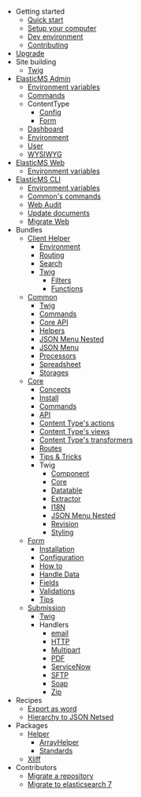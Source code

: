 - Getting started
  - [Quick start](/getting-started/quick-start.md)
  - [Setup your computer](/getting-started/local-dev.md)
  - [Dev environment](/getting-started/dev-env.md)
  - [Contributing](/getting-started/contributing.md)
- [Upgrade](/upgrade.md)
- Site building
  - [Twig](/site-building/twig.md)
- [ElasticMS Admin](/elasticms-admin/index.md)
  - [Environment variables](/elasticms-admin/environment-variables.md)
  - [Commands](/elasticms-admin/commands/commands.md)
  - ContentType
    - [Config](/elasticms-admin/contentType/contentType.md)
    - [Form](/elasticms-admin/contentType/form.md)
  - [Dashboard](/elasticms-admin/dashboard/dashboard.md)
  - [Environment](/elasticms-admin/environment/environment.md)
  - [User](/elasticms-admin/user/user.md)
  - [WYSIWYG](/elasticms-admin/wysiwyg/wysiwyg.md)
- [ElasticMS Web](/elasticms-web/index.md)
  - [Environment variables](/elasticms-web/parameters.md)
- [ElasticMS CLI](/elasticms-cli/index.md)
  - [Environment variables](/elasticms-cli/parameters.md)
  - [Common's commands](/elasticms-cli/commands.md)
  - [Web Audit](/elasticms-cli/audit.md)
  - [Update documents](/elasticms-cli/documents.md)
  - [Migrate Web](/elasticms-cli/migrate-web.md)
- Bundles
  - [Client Helper](/dev/client-helper-bundle/index.md)
    - [Environment](/dev/client-helper-bundle/environment.md)
    - [Routing](/dev/client-helper-bundle/routing.md)
    - [Search](/dev/client-helper-bundle/search.md)
    - [Twig](/dev/client-helper-bundle/twig.md)
      - [Filters](/dev/client-helper-bundle/Twig/filters.md)
      - [Functions](/dev/client-helper-bundle/Twig/functions.md)
  - [Common](/dev/common-bundle/index.md)
    - [Twig](/dev/common-bundle/twig.md)
    - [Commands](/dev/common-bundle/commands.md)
    - [Core API](/dev/common-bundle/core-api.md)
    - [Helpers](/dev/common-bundle/helpers.md)
    - [JSON Menu Nested](/dev/common-bundle/json-menu-nested.md)
    - [JSON Menu](/dev/common-bundle/json-menu.md)
    - [Processors](/dev/common-bundle/processors.md)
    - [Spreadsheet](/dev/common-bundle/spreadsheet.md)
    - [Storages](/dev/common-bundle/storages.md)
  - [Core](/dev/core-bundle/index.md)
    - [Concepts](/dev/core-bundle/elasticms.md)
    - [Install](/dev/core-bundle/install.md)
    - [Commands](/dev/core-bundle/commands.md)
    - [API](/dev/core-bundle/api.md)
    - [Content Type's actions](/dev/core-bundle/content-types/actions.md)
    - [Content Type's views](/dev/core-bundle/content-types/views.md)
    - [Content Type's transformers](/dev/core-bundle/content-types/transformers.md)
    - [Routes](/dev/core-bundle/routes.md)
    - [Tips & Tricks](/dev/core-bundle/tricks.md)
    - Twig
      - [Component](/dev/core-bundle/twig/component.md)
      - [Core](/dev/core-bundle/twig/core.md)
      - [Datatable](/dev/core-bundle/twig/datatable.md)
      - [Extractor](/dev/core-bundle/twig/extractor.md)
      - [I18N](/dev/core-bundle/twig/i18n.md)
      - [JSON Menu Nested](/dev/core-bundle/twig/json-menu-nested.md)
      - [Revision](/dev/core-bundle/twig/revision.md)
      - [Styling](/dev/core-bundle/twig/styling.md)
  - [Form](/dev/form-bundle/index.md)
    - [Installation](/dev/form-bundle/install.md)
    - [Configuration](/dev/form-bundle/config.md)
    - [How to](/dev/form-bundle/example.md)
    - [Handle Data](/dev/form-bundle/handlers.md)
    - [Fields](/dev/form-bundle/fields.md)
    - [Validations](/dev/form-bundle/validations.md)
    - [Tips](/dev/form-bundle/tips.md)
  - [Submission](/dev/submission-bundle/index.md)
    - [Twig](/dev/submission-bundle/twig.md)
    - Handlers
      - [email](/dev/submission-bundle/handlers/email.md)
      - [HTTP](/dev/submission-bundle/handlers/http.md)
      - [Multipart](/dev/submission-bundle/handlers/multipart.md)
      - [PDF](/dev/submission-bundle/handlers/pdf.md)
      - [ServiceNow](/dev/submission-bundle/handlers/service-now.md)
      - [SFTP](/dev/submission-bundle/handlers/sftp.md)
      - [Soap](/dev/submission-bundle/handlers/soap.md)
      - [Zip](/dev/submission-bundle/handlers/zip.md)
- Recipes
  - [Export as word](/recipes/export-as-word.md)
  - [Hierarchy to JSON Netsed](/recipes/hierarchy-to-json-netsed.md)
- Packages
  - [Helper](/dev/helpers/index.md)
    - [ArrayHelper](/dev/helpers/array-helper.md)
    - [Standards](/dev/helpers/standard.md)
  - [Xliff](/dev/xliff/index.md)
- Contributors
  - [Migrate a repository](/maintainers/migrate-repo.md)
  - [Migrate to elasticsearch 7](/maintainers/migrade-to-es7.md)

